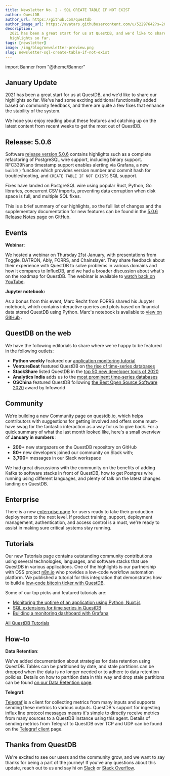 ```yaml
---
title: Newsletter No. 2 - SQL CREATE TABLE IF NOT EXIST
author: QuestDB
author_url: https://github.com/questdb
author_image_url: https://avatars.githubusercontent.com/u/52297642?s=200&v=4
description:
  2021 has been a great start for us at QuestDB, and we'd like to share our
  highlights so far.
tags: [newsletter]
image: /img/blog/newsletter-preview.png
slug: newsletter-sql-create-table-if-not-exist
---
```


import Banner from "@theme/Banner"

<Banner
  alt="Image of QuestDB logo"
  src="/img/blog/newsletter.png"
  width={692}
  height={200}
/>

## January Update

2021 has been a great start for us at QuestDB, and we'd like to share our
highlights so far. We've had some exciting additional functionality added based
on community feedback, and there are quite a few fixes that enhance the
stability of the system.

We hope you enjoy reading about these features and catching up on the latest
content from recent weeks to get the most out of QuestDB.

## Release: 5.0.6

Software
[release version 5.0.6](https://twitter.com/QuestDb/status/1356932224659173380)
contains highlights such as a complete refactoring of PostgreSQL wire support,
including binary support. RFC339Nano timestamp support enables alerting via
Grafana, a new `build()` function which provides version number and commit hash
for troubleshooting, and `CREATE TABLE IF NOT EXISTS` SQL support.

Fixes have landed on PostgreSQL wire using popular Rust, Python, Go libraries,
concurrent CSV imports, preventing data corruption when disk space is full, and
multiple SQL fixes.

This is a brief summary of our highlights, so the full list of changes and the
supplementary documentation for new features can be found in the
[5.0.6 Release Notes page](https://github.com/questdb/questdb/releases/tag/5.0.6)
on GitHub.

## Events

**Webinar:**

We hosted a webinar on Thursday 21st January, with presentations from Toggle,
DATRON, Ably, FORRS, and Chainslayer. They share feedback about their experience
with QuestDB to solve problems in various domains and how it compares to
InfluxDB, and we had a broader discussion about what's on the roadmap for
QuestDB. The webinar is available to
[watch back on YouTube](https://www.youtube.com/watch?v=K4J__f1SGOc&t=75s).

**Jupyter notebook:**

As a bonus from this event, Marc Recht from FORRS shared his Jupyter notebook,
which contains interactive queries and plots based on financial data stored
QuestDB using Python. Marc's notebook is available to
[view on GitHub](https://github.com/mrecht/qdb-talk-20210121) .

## QuestDB on the web

We have the following editorials to share where we're happy to be featured in
the following outlets:

- **Python weekly** featured our
  [application monitoring tutorial](https://twitter.com/PythonWeekly/status/1354081737052192768)
- **VentureBeat** featured QuestDB on
  [the rise of time-series databases](https://venturebeat.com/2021/01/15/database-trends-the-rise-of-the-time-series-database/)
- **StackShare** listed QuestDB in the
  [top 50 new developer tools of 2020](https://stackshare.io/posts/top-developer-tools-2020)
- **Analytics India** adds us to the
  [most prominent time-series databases](https://analyticsindiamag.com/most-prominent-time-series-databases-for-data-scientists/)
- **OSChina** featured QuestDB following
  [the Best Open Source Software 2020](https://www.oschina.net/news/125859/2020-infoworld-bossie-awards)
  award by Infoworld

## Community

We’re building a new Community page on questdb.io, which helps contributors with
suggestions for getting involved and offers some must-have swag for the
fantastic interaction as a way for us to give back. For a quick summary of what
the last month looked like, here's a small overview of **January in numbers** :

- **200+** new stargazers on the QuestDB repository on GitHub
- **80+** new developers joined our community on Slack with;
- **3,700+** messages in our Slack workspace

We had great discussions with the community on the benefits of adding Kafka to
software stacks in front of QuestDB, how to get Postgres wire running using
different languages, and plenty of talk on the latest changes landing on
QuestDB.

## Enterprise

There is a new [enterprise page](https://questdb.io/enterprise) for users ready
to take their production deployments to the next level. If product training,
support, deployment management, authentication, and access control is a must,
we're ready to assist in making sure critical systems stay running.

## Tutorials

Our new Tutorials page contains outstanding community contributions using
several technologies, languages, and software stacks that use QuestDB in various
applications. One of the highlights is our partnership with OSS project
[n8n.io](https://n8n.io/) who provides a low-code workflow automation platform.
We published a tutorial for this integration that demonstrates how to build a
[low-code bitcoin ticker with QuestDB](/blog/2021/01/18/low-code-bitcoin-ticker-workflow-with-time-series-database/).

Some of our top picks and featured tutorials are:

- [Monitoring the uptime of an application using Python, Nuxt.js](/blog/2021/01/13/application-uptime-monitoring-with-python-nuxtjs-questdb/)
- [SQL extensions for time series in QuestDB](https://towardsdatascience.com/sql-extensions-for-time-series-data-in-questdb-f6b53acf3213)
- [Building a monitoring dashboard with Grafana](https://dzone.com/articles/build-a-monitoring-dashboard-with-questdb-and-graf)

[All QuestDB Tutorials](/blog/tags/tutorial)

## How-to

**Data Retention**:

We've added documentation about strategies for data retention using QuestDB.
Tables can be partitioned by date, and stale partitions can be dropped when the
data is no longer needed or to adhere to data retention policies. Details on how
to partition data in this way and drop stale partitions can be found
[on our Data Retention page](/docs/operations/data-retention/).

**Telegraf**:

[Telegraf](https://docs.influxdata.com/telegraf/v1.17/) is a client for
collecting metrics from many inputs and supports sending these metrics to
various outputs. QuestDB's support for ingesting influx line protocol messages
means it's simple to directly receive metrics from many sources to a QuestDB
instance using this agent. Details of sending metrics from Telegraf to QuestDB
over TCP and UDP can be found on the
[Telegraf client](/docs/third-party-tools/telegraf) page.

## Thanks from QuestDB

We're excited to see our users and the community grow, and we want to say thanks
for being a part of the journey! If you’ve any questions about this update,
reach out to us and say hi on [Slack](https://slack.questdb.io) or
[Stack Overflow](https://stackoverflow.com/questions/tagged/questdb).
